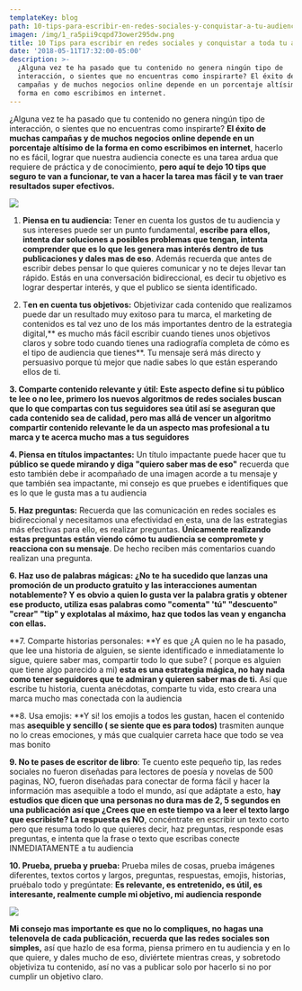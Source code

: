 ```yaml
---
templateKey: blog
path: 10-tips-para-escribir-en-redes-sociales-y-conquistar-a-tu-audiencia
imagen: /img/1_ra5pii9cqpd73ower295dw.png
title: 10 Tips para escribir en redes sociales y conquistar a toda tu audiencia
date: '2018-05-11T17:32:00-05:00'
description: >-
  ¿Alguna vez te ha pasado que tu contenido no genera ningún tipo de
  interacción, o sientes que no encuentras como inspirarte? El éxito de muchas
  campañas y de muchos negocios online depende en un porcentaje altísimo de la
  forma en como escribimos en internet.
---
```

¿Alguna vez te ha pasado que tu contenido no genera ningún tipo de interacción, o sientes que no encuentras como inspirarte? **El éxito de muchas campañas y de muchos negocios online depende en un porcentaje altísimo de la forma en como escribimos en internet**, hacerlo no es fácil, lograr que nuestra audiencia conecte es una tarea ardua que requiere de práctica y de conocimiento, **pero aquí te dejo 10 tips que seguro te van a funcionar, te van a hacer la tarea mas fácil y te van traer resultados super efectivos.**

![](/img/1_ra5pii9cqpd73ower295dw.png)

1. **Piensa en tu audiencia:** Tener en cuenta los gustos de tu audiencia y sus intereses puede ser un punto fundamental, **escribe para ellos, intenta dar soluciones a posibles problemas que tengan, intenta comprender que es lo que les genera mas interés dentro de tus publicaciones y dales mas de eso**. Además recuerda que antes de escribir debes pensar lo que quieres comunicar y no te dejes llevar tan rápido. Estás en una conversación bidireccional, es decir tu objetivo es lograr despertar interés, y que el publico se sienta identificado.



2.  T**en en cuenta tus objetivos:** Objetivizar cada contenido que realizamos puede dar un resultado muy exitoso para tu marca, el marketing de contenidos es tal vez uno de los más importantes dentro de la estrategia digital,** es mucho más fácil escribir cuando tienes unos objetivos claros y sobre todo cuando tienes una radiografía completa de cómo es el tipo de audiencia que tienes**. Tu mensaje será más directo y persuasivo porque tú mejor que nadie sabes lo que están esperando ellos de ti.

**3. Comparte contenido relevante y útil: **Este aspecto define si tu público te lee o no lee, primero los nuevos algoritmos de redes sociales buscan que lo que compartas con tus seguidores sea útil así se aseguran que cada contenido sea de calidad,** pero mas allá de vencer un algoritmo compartir contenido relevante le da un aspecto mas profesional a tu marca y te acerca mucho mas a tus seguidores**

**4. Piensa en títulos impactantes:** Un título impactante puede hacer que tu **público se quede mirando y diga "quiero saber mas de eso"** recuerda que esto también debe ir acompañado de una imagen acorde a tu mensaje y que también sea impactante, mi consejo es que pruebes e identifiques que es lo que le gusta mas a tu audiencia

**5. Haz preguntas:** Recuerda que las comunicación en redes sociales es bidireccional y necesitamos una efectividad en esta, una de las estrategias más efectivas para ello, es realizar preguntas. **Únicamente realizando estas preguntas están viendo cómo tu audiencia se compromete y reacciona con su mensaje**. De hecho reciben más comentarios cuando realizan una pregunta.

**6. Haz uso de palabras mágicas: **¿No te ha sucedido que lanzas una promoción de un producto gratuito y las interacciones aumentan notablemente? Y es obvio a quien lo gusta ver la palabra gratis y obtener ese producto, u**tiliza esas palabras como "comenta" 'tú" "descuento" "crear" "tip" y explotalas al máximo, haz que todos las vean y engancha con ellas.**

**7. Comparte historias personales: **Y es que ¿A quien no le ha pasado, que lee una historia de alguien, se siente identificado e inmediatamente lo sigue, quiere saber mas, compartir todo lo que sube? ( porque es alguien que tiene algo parecido a mi) **esta es una estrategia mágica, no hay nada como tener seguidores que te admiran y quieren saber mas de ti.** Así que escribe tu historia, cuenta anécdotas, comparte tu vida, esto creara una marca mucho mas conectada con la audiencia

**8. Usa emojis: **Y si! los emojis a todos les gustan, hacen el contenido mas **asequible y sencillo ( se siente que es para todos)** trasmiten aunque no lo creas emociones, y más que cualquier carreta hace que todo se vea mas bonito

**9. No te pases de escritor de libro**: Te cuento este pequeño tip, las redes sociales no fueron diseñadas para lectores de poesía y novelas de 500 paginas, NO, fueron diseñadas para conectar de forma fácil y hacer la información mas asequible a todo el mundo, así que adáptate a esto, h**ay estudios que dicen que una personas no dura mas de 2, 5 segundos en una publicación así que ¿Crees que en este tiempo va a leer el texto largo que escribiste? La respuesta es NO**, concéntrate en escribir un texto corto pero que resuma todo lo que quieres decir, haz preguntas, responde esas preguntas, e intenta que la frase o texto que escribas conecte INMEDIATAMENTE a tu audiencia

**10. Prueba, prueba y prueba:** Prueba miles de cosas, prueba imágenes diferentes, textos cortos y largos, preguntas, respuestas, emojis, historias, pruébalo todo y pregúntate: **Es relevante, es entretenido, es útil, es interesante, realmente cumple mi objetivo, mi audiencia responde**

![](/img/1_izr1h8b8hwkyyjloaioyig.png)

**Mi consejo mas importante es que no lo compliques, no hagas una telenovela de cada publicación, recuerda que las redes sociales son simples,** así que hazlo de esa forma, piensa primero en tu audiencia y en lo que quiere, y dales mucho de eso, diviértete mientras creas, y sobretodo objetiviza tu contenido, así no vas a publicar solo por hacerlo si no por cumplir un objetivo claro.
